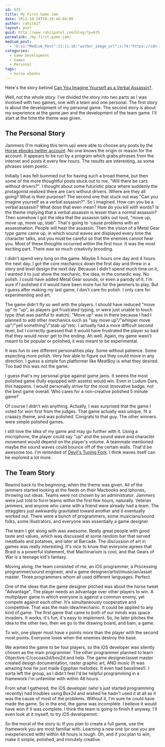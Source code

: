 ```yaml
---
id: 635
title: My First Game Jam
date: 2011-10-24T20:28:44-04:00
author: rahil627
layout: post
guid: http://www.rahilpatel.com/blog/?p=635
permalink: /my-first-game-jam/
medium_post:
  - 'O:11:"Medium_Post":11:{s:16:"author_image_url";s:74:"https://cdn-images-1.medium.com/fit/c/200/200/1*dmbNkD5D-u45r44go_cf0g.png";s:10:"author_url";s:28:"https://medium.com/@rahil627";s:11:"byline_name";N;s:12:"byline_email";N;s:10:"cross_link";s:2:"no";s:2:"id";s:11:"c882fe96fe6";s:21:"follower_notification";s:3:"yes";s:7:"license";s:19:"all-rights-reserved";s:14:"publication_id";s:2:"-1";s:6:"status";s:6:"public";s:3:"url";s:58:"https://medium.com/@rahil627/my-first-game-jam-c882fe96fe6";}'
categories:
  - Game Development
  - Games
  - Personal
tags:
  - horse ebooks
---
```

Here's the story behind <a href="http://www.rahilpatel.com/blog/can-you-imagine-yourself-as-a-verbal-assassin">Can You Imagine Yourself as a Verbal Assassin?</a>.

Well, not the whole story. I've divided the story into two parts as I was involved with two games, one with a team and one personal. The first story is about the development of my personal game. The second story is about my experience at the game jam and the development of the team game. I'll start at the time the theme was given.

<h2>The Personal Story</h2>

Jammers (I'm making this term up) were able to choose any posts by the <a href="http://twitter.com/#!/Horse_ebooks">Horse ebooks twitter account</a>. No one knows the origin or reason for the account. It appears to be run by a program which grabs phrases from the internet and posts it every few hours. The results are interesting, as some phrases seem poetic.

Initially I was felt bummed out for having such a broad theme, but then some of the more thoughtful posts stuck out to me. "Will there be cars without drivers?". I thought about some futuristic place where suddenly the protagonist realized there are cars without drivers. Where are they all going? What is their purpose? The second one that stuck out was "Can you imagine yourself as a verbal assassin?". So I imagined. How can you be a verbal assassin? What dose that even mean? How do you kill with words? Is the theme implying that a verbal assassin is lesser than a normal assassin? Then somehow I got the idea that the assassin talks out loud, "move up, move up, move up, stab". That's going to 'cause problems with an assassination. People will hear the assassin. Then the vision of a Metal Gear type game came up, in which sound waves are displayed every time the character talks, and you must be careful so that the enemies cannot hear you. Most of these thoughts occurred within the first hour. It was the most exciting part. There was so much creativity brooding.

I didn't spend very long on the game. Maybe 5 hours one day and 4 hours the next day. I got the core mechanics down the first day and threw in a story and level design the next day. Because I didn't spend much time on it, I wanted it to just show the mechanic, the idea, in the comedic way. No polish. I could have added Metal Gear sounds, or even a parody of it. I'm sure if I polished it it would have been more fun for the jammers to play. But I guess after making my last game, I don't care for polish. I only care for experimenting and art.

The game didn't fly so well with the players. I should have reduced "move up" to "up", as players got frustrated typing, or were just unable to touch type (that was painful to watch). "Move up" was in there because I had I planned to add other mechanics such as "say move up"/"whisper move up"/"yell something"/"stab up"/etc. I actually had a more difficult second level, but I correctly guessed that it would have frustrated the player so bad that they would never get to the ending. Ah well. Again, my game wasn't meant to be popular or polished, it was meant to be experimental.

It was fun to see different personalities play. Some without patience. Some expecting more polish. Very few able to figure out they could move in any direction. I guess a simple fun platformer like MeatBoy is what they desired. Too bad this was not the game.

I guess that's my personal gripe against game jams. It seems the most polished game (fully equipped with assets) would win. Even in Ludum Dare, this happens. I would personally strive for the most innovative badge, not the best game overall. Who cares for a non-creative polished 5 minute game?

Of course I didn't win anything. Actually, I was surprised that the game I voted for won first from the judges. That game actually was unique, fit a craaazy theme, and was polished. Congrats to that guy. The other winners were simple polished games.

I still love the idea of my game and may go further with it. Using a microphone, the player could say "up" and the sound wave and character movement would depend on the player's volume. A teammate mentioned maybe the sound waves could bounce off of the certain walls. That'd be awesome too. I'm reminded of <a href="http://www.devilstuningfork.com/">Devil's Tuning Fork</a>. I think waves itself can be explored a lot more.

<h2>The Team Story</h2>

Rewind back to the beginning, when the theme was given. All of the jammers started looking at the feeds on their Macbooks and Iphones, throwing out ideas. Teams were not chosen by an administrator. Jammers were just told to form teams within the first few hours, naturally. Veteran jammers, and anyone who came with a friend were already had a team. The stragglers just awkwardly gravitated toward another and it eventually worked out. There were a bunch of programmers, some musicians/sound folks, some illustrators, and everyone was essentially a game designer.

The team I got along with was awesome. Really great people with good taste and values, which was discussed at some random bar that served meatballs and potatoes, and later at Barcade. The discussion of art in games was really interesting. It's nice to know that everyone agrees that Braid is a powerful statement, that Machinarium is cool, and that Gears of War is a teenage kid's fantasy.

Moving along, the team consisted of me, an iOS programmer, a Processing programmer/sound engineer, and a game designer/artist/musician/asset master. Three programmers whom all used different languages. Perfect.

One of the ideas that the game designer pitched was about the horse tweet "Advantage". The player needs an advantage over other players to win. A multiplayer game in which everyone is against a common enemy, yet compete against each other. It's simultaneously cooperative and competitive. That was the main idea/mechanic. It could be applied to any kind of game. The first game that came to both of our minds was space invaders. It works, it's fun, it's easy to implement. So, he later pitches the idea to the other two, then we go to the drawing board, and bam, a game.

To win, one player must have x points more than the player with the second most points. Everyone loses when the enemies destroy the base.

We wanted the game to be four players, so the iOS developer was silently chosen as the main programmer. The other programmer planned to learn Objective-C/cocoas2d/box2d and help. The game designer/asset master created design documentation, raster graphic art, AND music (It was amazing how he just made Egyptian melodies. It even had basslines!). I sorta left the group, as I didn't feel I'd be helpful programming in a framework I'm unfamiliar with within 48 hours.

From what I gathered, the iOS developer (who's just started programming recently) had troubles using Box2d and wished he hadn't used it at all as it was the cause of most of the problems. Without it, I'm sure he could have made the game. So in the end, the game was incomplete. I believe it would have won if it was complete. I think the team is going to finish it anyway. I'll even look at it myself, to try iOS developemnt.

So the moral of the story is: If you plan to create a full game, use the framework you are most familiar with. Learning a new one (or one you are inexperienced with) within 48 hours is tough. Oh, and if you plan to win, make it simple, polished, and minutely creative.
